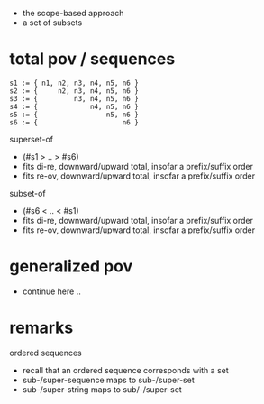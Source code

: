 
- the scope-based approach
- a set of subsets

<!-- ======================================================================= -->
# total pov / sequences

```
s1 := { n1, n2, n3, n4, n5, n6 }
s2 := {     n2, n3, n4, n5, n6 }
s3 := {         n3, n4, n5, n6 }
s4 := {             n4, n5, n6 }
s5 := {                 n5, n6 }
s6 := {                     n6 }
```

superset-of
- (#s1 > .. > #s6)
- fits di-re, downward/upward total, insofar a prefix/suffix order
- fits re-ov, downward/upward total, insofar a prefix/suffix order

subset-of
- (#s6 < .. < #s1)
- fits di-re, downward/upward total, insofar a prefix/suffix order
- fits re-ov, downward/upward total, insofar a prefix/suffix order

<!-- ======================================================================= -->
# generalized pov

- continue here ..

<!-- ======================================================================= -->
# remarks

ordered sequences
- recall that an ordered sequence corresponds with a set
- sub-/super-sequence maps to sub-/super-set
- sub-/super-string maps to sub/-/super-set
